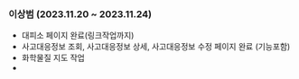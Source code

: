 
### 이상범 (2023.11.20 ~ 2023.11.24)
- 대피소 페이지 완료(링크작업까지)
- 사고대응정보 조회, 사고대응정보 상세, 사고대응정보 수정 페이지 완료 (기능포함)
- 화학물질 지도 작업
- 